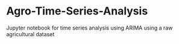 # Agro-Time-Series-Analysis
Jupyter notebook for time series analysis using ARIMA using a raw agricultural dataset

